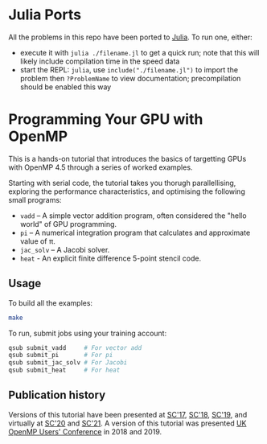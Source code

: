 # Julia Ports

All the problems in this repo have been ported to [Julia](https://julialang.org/).
To run one, either:

- execute it with `julia ./filename.jl` to get a quick run; note that this will likely include compilation time in the speed data
- start the REPL: `julia`, use `include("./filename.jl")` to import the problem then `?ProblemName` to view documentation; precompilation should be enabled this way

# Programming Your GPU with OpenMP

This is a hands-on tutorial that introduces the basics of targetting GPUs with OpenMP 4.5 through a series of worked examples.

Starting with serial code, the tutorial takes you thorugh parallellising, exploring the performance characteristics, and optimising the following small programs:

* `vadd` – A simple vector addition program, often considered the "hello world" of GPU programming.
* `pi` – A numerical integration program that calculates and approximate value of π.
* `jac_solv` – A Jacobi solver.
* `heat` - An explicit finite difference 5-point stencil code.

## Usage

To build all the examples:

```bash
make
```

To run, submit jobs using your training account:

```bash
qsub submit_vadd     # For vector add
qsub submit_pi       # For pi
qsub submit_jac_solv # For Jacobi
qsub submit_heat     # For heat
```

## Publication history
Versions of this tutorial have been presented at [SC'17](https://sc17.supercomputing.org/presentation/?id=tut127&sess=sess217), [SC'18](https://sc18.supercomputing.org/presentation/?id=tut138&sess=sess245), [SC'19](https://sc19.supercomputing.org/presentation/?id=tut110&sess=sess183), and virtually at [SC'20](https://sc20.supercomputing.org/presentation/?id=tut155&sess=sess237) and [SC'21](https://sc21.supercomputing.org/presentation/?id=tut116&sess=sess189).
A version of this tutorial was presented [UK OpenMP Users' Conference](https://ukopenmpusers.co.uk) in 2018 and 2019.
